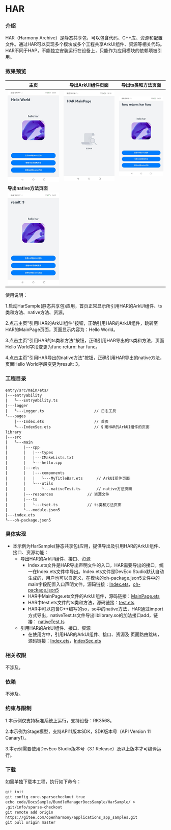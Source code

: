 # HAR

### 介绍

HAR（Harmony Archive）是静态共享包，可以包含代码、C++库、资源和配置文件。通过HAR可以实现多个模块或多个工程共享ArkUI组件、资源等相关代码。HAR不同于HAP，不能独立安装运行在设备上，只能作为应用模块的依赖项被引用。

### 效果预览

| 主页                               | 导出ArkUI组件页面                        | 导出ts类和方法页面                           |
|----------------------------------|-------------------------------------------|-------------------------------------------|
| ![](screenshots/home.png) | ![](screenshots/arkui.png) | ![](screenshots/ts.png) |
| **导出native方法页面** |                                   |                                |
| ![](screenshots/native.png) |  |  |

使用说明：

1.启动HarSample(静态共享包)应用，首页正常显示所引用HAR的ArkUI组件、ts类和方法、native方法、资源。

2.点击主页"引用HAR的ArkUI组件"按钮，正确引用HAR的ArkUI组件，跳转至HAR的MainPage页面，页面显示内容为：Hello World。

3.点击主页"引用HAR的ts类和方法"按钮，正确引用HAR导出的ts类和方法，页面Hello World字段变更为func return: har func。

4.点击主页"引用HAR导出的native方法"按钮，正确引用HAR导出的native方法，页面Hello World字段变更为result: 3。

### 工程目录
```
entry/src/main/ets/                 
|---entryability
|   └---EntryAbility.ts                   
|---logger
|   └---Logger.ts                      // 日志工具
└---pages
    |---Index.ets                      // 首页
    └---IndexSec.ets				   // 引用HAR的ArkUI组件的页面
library
|---src
|   └---main
|       |---cpp
|       |   |---types
|       |   |---CMakeLists.txt
|       |   └---hello.cpp
|       |---ets
|       |   |---components
|       |   |   └---MyTitleBar.ets		// ArkUI组件页面
|       |   └---utils
|       |       └---nativeTest.ts		// native方法页面
|       |---resources				// 资源文件
|       |---ts
|       |   └---tset.ts				// ts类和方法页面
|       └---module.json5
|---index.ets
└---oh-package.json5
```

### 具体实现

* 本示例为HarSample(静态共享包)应用，提供导出及引用HAR的ArkUI组件、接口、资源功能：
  * 导出HAR的ArkUI组件、接口、资源
    * Index.ets文件是HAR导出声明文件的入口，HAR需要导出的接口，统一在Index.ets文件中导出。Index.ets文件是DevEco Studio默认自动生成的，用户也可以自定义，在模块的oh-package.json5文件中的main字段配置入口声明文件。源码链接：[Index.ets](library/index.ets)，[oh-package.json5](library/oh-package.json5)
    * HAR中MainPage.ets文件的ArkUI组件，源码链接：[MainPage.ets](library/src/main/ets/components/mainpage/MainPage.ets)
    * HAR中test.ets文件的ts类和方法，源码链接：[test.ets](library/src/main/ts/test.ets)
    * HAR中可以包含C++编写的so，so中的native方法，HAR通过import方式导出，nativeTest.ts文件导出liblibrary.so的加法接口add，链接： [nativeTest.ts](library/src/main/ets/utils/nativeTest.ts)
  * 引用HAR的ArkUI组件、接口、资源
    * 在使用方中，引用HAR的ArkUI组件、接口、资源及 页面路由跳转，源码链接：[Index.ets](entry/src/main/ets/pages/Index.ets)，[IndexSec.ets](entry/src/main/ets/pages/IndexSec.ets)


### 相关权限

不涉及。

### 依赖

不涉及。

### 约束与限制

1.本示例仅支持标准系统上运行，支持设备：RK3568。

2.本示例为Stage模型，支持API11版本SDK，SDK版本号（API Version 11 Canary1）。

3.本示例需要使用DevEco Studio版本号（3.1 Release）及以上版本才可编译运行。

### 下载

如需单独下载本工程，执行如下命令：

```
git init
git config core.sparsecheckout true
echo code/DocsSample/BundleManagerDocsSample/HarSample/ > .git/info/sparse-checkout
git remote add origin https://gitee.com/openharmony/applications_app_samples.git
git pull origin master
```
